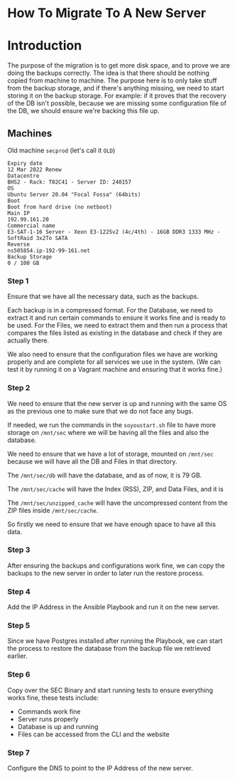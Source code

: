 # How To Migrate To A New Server

# Introduction

The purpose of the migration is to get more disk space, and to prove we are
doing the backups correctly.
The idea is that there should be nothing copied from machine to machine.
The purpose here is to only take stuff from the backup storage, and if there's
anything missing, we need to start storing it on the backup storage.
For example: if it proves that the recovery of the DB isn't possible, because
we are missing some configuration file of the DB, we should ensure we're backing
this file up.

## Machines

Old machine `secprod` (let's call it `OLD`)

	Expiry date
	12 Mar 2022 Renew
	Datacentre
	BHS2 - Rack: T02C41 - Server ID: 240157
	OS
	Ubuntu Server 20.04 "Focal Fossa" (64bits)
	Boot
	Boot from hard drive (no netboot)
	Main IP
	192.99.161.20
	Commercial name
	E3-SAT-1-16 Server - Xeon E3-1225v2 (4c/4th) - 16GB DDR3 1333 MHz - SoftRaid 3x2To SATA
	Reverse
	ns505854.ip-192-99-161.net
	Backup Storage
	0 / 100 GB


### Step 1
Ensure that we have all the necessary data, such as the backups. 

Each backup is in a compressed format. For the Database, we need to extract it and run certain commands to ensure it works fine and is ready to be used. For the Files, we need to extract them and then run a process that compares the files listed as existing in the database and check if they are actually there.

We also need to ensure that the configuration files we have are working properly and are complete for all services we use in the system. (We can test it by running it on a Vagrant machine and ensuring that it works fine.)

### Step 2
We need to ensure that the new server is up and running with the same OS as the previous one to make sure that we do not face any bugs.

If needed, we run the commands in the `soyoustart.sh` file to have more storage on `/mnt/sec` where we will be having all the files and also the database.

We need to ensure that we have a lot of storage, mounted on `/mnt/sec` because we will have all the DB and Files in that directory.

The `/mnt/sec/db` will have the database, and as of now, it is 79 GB.

The `/mnt/sec/cache` will have the Index (RSS), ZIP, and Data Files, and it is 

The `/mnt/sec/unzipped_cache` will have the uncompressed content from the ZIP files inside `/mnt/sec/cache`.

So firstly we need to ensure that we have enough space to have all this data.

### Step 3
After ensuring the backups and configurations work fine, we can copy the backups to the new server in order to later run the restore process.

### Step 4
Add the IP Address in the Ansible Playbook and run it on the new server.

### Step 5
Since we have Postgres installed after running the Playbook, we can start the process to restore the database from the backup file we retrieved earlier.

### Step 6
Copy over the SEC Binary and start running tests to ensure everything works fine, these tests include:
- Commands work fine
- Server runs properly
- Database is up and running
- Files can be accessed from the CLI and the website

### Step 7
Configure the DNS to point to the IP Address of the new server.
